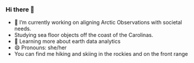### Hi there 👋

- 🔭 I’m currently working on aligning Arctic Observations with societal needs.
- Studying sea floor objects off the coast of the Carolinas.
- 🌱 Learning more about earth data analytics
- 😄 Pronouns: she/her
- You can find me hiking and skiing in the rockies and on the front range

<!--
**rmarowitz/rmarowitz** is a ✨ _special_ ✨ repository because its `README.md` (this file) appears on your GitHub profile.

Here are some ideas to get you started:



